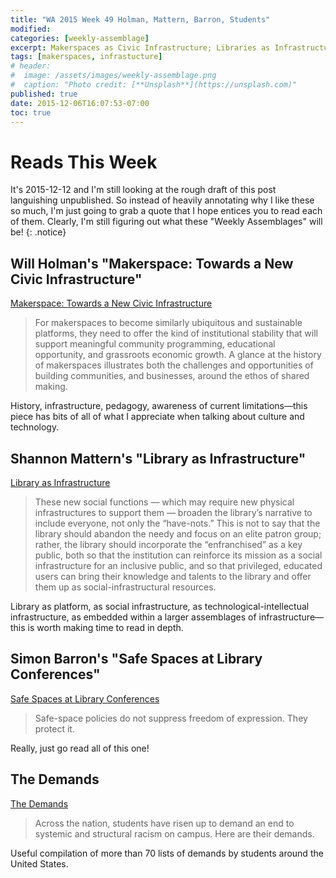 ```yaml
---
title: "WA 2015 Week 49 Holman, Mattern, Barron, Students"
modified:
categories: [weekly-assemblage]
excerpt: Makerspaces as Civic Infrastructure; Libraries as Infrastructure; Safe Spaces as Protections of Freedom (Not Censorship); The Demands
tags: [makerspaces, infrastucture]
# header:
#  image: /assets/images/weekly-assemblage.png
#  caption: "Photo credit: [**Unsplash**](https://unsplash.com)"
published: true
date: 2015-12-06T16:07:53-07:00
toc: true
---
```

# Reads This Week  

It's 2015-12-12 and I'm still looking at the rough draft of this post languishing unpublished. So instead of heavily annotating why I like these so much, I'm just going to grab a quote that I hope entices you to read each of them. Clearly, I'm still figuring out what these "Weekly Assemblages" will be! 
{: .notice}

## Will Holman's "Makerspace: Towards a New Civic Infrastructure"  

[Makerspace: Towards a New Civic Infrastructure](https://placesjournal.org/article/makerspace-towards-a-new-civic-infrastructure/)  

> For makerspaces to become similarly ubiquitous and sustainable platforms, they need to offer the kind of institutional stability that will support meaningful community programming, educational opportunity, and grassroots economic growth. A glance at the history of makerspaces illustrates both the challenges and opportunities of building communities, and businesses, around the ethos of shared making.  

History, infrastructure, pedagogy, awareness of current limitations—this piece has bits of all of what I appreciate when talking about culture and technology.  

## Shannon Mattern's "Library as Infrastructure"  

[Library as Infrastructure](https://placesjournal.org/article/library-as-infrastructure/)  

> These new social functions — which may require new physical infrastructures to support them — broaden the library’s narrative to include everyone, not only the “have-nots.” This is not to say that the library should abandon the needy and focus on an elite patron group; rather, the library should incorporate the “enfranchised” as a key public, both so that the institution can reinforce its mission as a social infrastructure for an inclusive public, and so that privileged, educated users can bring their knowledge and talents to the library and offer them up as social-infrastructural resources.   

Library as platform, as social infrastructure, as technological-intellectual infrastructure, as embedded within a larger assemblages of infrastructure—this is worth making time to read in depth.    

## Simon Barron's "Safe Spaces at Library Conferences"   

[Safe Spaces at Library Conferences](https://undaimonia.wordpress.com/2015/11/19/safe-spaces/)   

> Safe-space policies do not suppress freedom of expression. They protect it.  

Really, just go read all of this one!  

## The Demands  

[The Demands](http://www.thedemands.org/)   

> Across the nation, students have risen up to demand an end to systemic and structural racism on campus. Here are their demands.  

Useful compilation of more than 70 lists of demands by students around the United States.   


